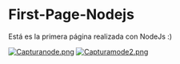 # First-Page-Nodejs

Está es la primera página realizada con NodeJs :)

[![Capturanode.png](https://i.postimg.cc/qgf8TxbD/Capturanode.png)](https://postimg.cc/V0RS9ncX)
[![Capturamode2.png](https://i.postimg.cc/RVfYnsBF/Capturamode2.png)](https://postimg.cc/tYqkKz7Q)
